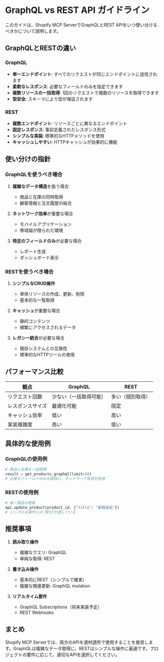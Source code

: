 # GraphQL vs REST API ガイドライン

このガイドは、Shopify MCP ServerでGraphQLとREST APIをいつ使い分けるべきかについて説明します。

## GraphQLとRESTの違い

### GraphQL
- **単一エンドポイント**: すべてのリクエストが同じエンドポイントに送信されます
- **柔軟なレスポンス**: 必要なフィールドのみを指定できます
- **複数リソースの一括取得**: 1回のリクエストで複数のリソースを取得できます
- **型安全**: スキーマにより型が保証されます

### REST
- **複数エンドポイント**: リソースごとに異なるエンドポイント
- **固定レスポンス**: 事前定義されたレスポンス形式
- **シンプルな実装**: 標準的なHTTPメソッドを使用
- **キャッシュしやすい**: HTTPキャッシュが効果的に機能

## 使い分けの指針

### GraphQLを使うべき場合
1. **複雑なデータ構造**を扱う場合
   - 商品と在庫の同時取得
   - 顧客情報と注文履歴の結合

2. **ネットワーク効率**が重要な場合
   - モバイルアプリケーション
   - 帯域幅が限られた環境

3. **特定のフィールドのみ**が必要な場合
   - レポート生成
   - ダッシュボード表示

### RESTを使うべき場合
1. **シンプルなCRUD操作**
   - 単体リソースの作成、更新、削除
   - 基本的な一覧取得

2. **キャッシュ**が重要な場合
   - 静的コンテンツ
   - 頻繁にアクセスされるデータ

3. **レガシー統合**が必要な場合
   - 既存システムとの互換性
   - 標準的なHTTPツールの使用

## パフォーマンス比較

| 観点 | GraphQL | REST |
|------|---------|------|
| リクエスト回数 | 少ない（一括取得可能） | 多い（個別取得） |
| レスポンスサイズ | 最適化可能 | 固定 |
| キャッシュ効率 | 低い | 高い |
| 実装複雑度 | 高い | 低い |

## 具体的な使用例

### GraphQLの使用例
```python
# 商品と在庫を一括取得
result = get_products_graphql(limit=50)
# 必要なフィールドのみを取得し、ネットワーク負荷を削減
```

### RESTの使用例
```python
# 単一商品の更新
api.update_product(product_id, {"title": "新商品名"})
# シンプルな操作には RESTが適している
```

## 推奨事項

1. **読み取り操作**
   - 複雑なクエリ: GraphQL
   - 単純な取得: REST

2. **書き込み操作**
   - 基本的にREST（シンプルで確実）
   - 複雑な関連更新: GraphQL mutation

3. **リアルタイム要件**
   - GraphQL Subscriptions（将来実装予定）
   - REST Webhooks

## まとめ

Shopify MCP Serverでは、両方のAPIを適材適所で使用することを推奨します。GraphQLは複雑なデータ取得に、RESTはシンプルな操作に最適です。プロジェクトの要件に応じて、適切なAPIを選択してください。